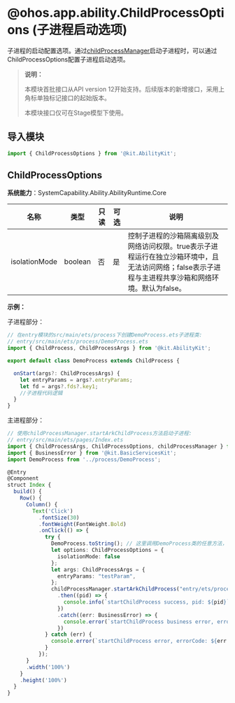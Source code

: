 # @ohos.app.ability.ChildProcessOptions (子进程启动选项)

子进程的启动配置选项。通过[childProcessManager](js-apis-app-ability-childProcessManager.md)启动子进程时，可以通过ChildProcessOptions配置子进程启动选项。

> **说明：**
> 
> 本模块首批接口从API version 12开始支持。后续版本的新增接口，采用上角标单独标记接口的起始版本。
> 
> 本模块接口仅可在Stage模型下使用。

## 导入模块

```ts
import { ChildProcessOptions } from '@kit.AbilityKit';
```

## ChildProcessOptions

**系统能力**：SystemCapability.Ability.AbilityRuntime.Core

| 名称        | 类型      | 只读 | 可选 | 说明                                                               |
| ----------- | --------- | ---- | ----- | ----------------------------------------------- |
| isolationMode | boolean | 否 | 是 | 控制子进程的沙箱隔离级别及网络访问权限。true表示子进程运行在独立沙箱环境中，且无法访问网络；false表示子进程与主进程共享沙箱和网络环境。默认为false。|

**示例：**

子进程部分：

```ts
// 在entry模块的src/main/ets/process下创建DemoProcess.ets子进程类:
// entry/src/main/ets/process/DemoProcess.ets
import { ChildProcess, ChildProcessArgs } from '@kit.AbilityKit';

export default class DemoProcess extends ChildProcess {

  onStart(args?: ChildProcessArgs) {
    let entryParams = args?.entryParams;
    let fd = args?.fds?.key1;
    //子进程代码逻辑
  }
}
```

主进程部分：

```ts
// 使用childProcessManager.startArkChildProcess方法启动子进程:
// entry/src/main/ets/pages/Index.ets
import { ChildProcessArgs, ChildProcessOptions, childProcessManager } from '@kit.AbilityKit';
import { BusinessError } from '@kit.BasicServicesKit';
import DemoProcess from '../process/DemoProcess';

@Entry
@Component
struct Index {
  build() {
    Row() {
      Column() {
        Text('Click')
          .fontSize(30)
          .fontWeight(FontWeight.Bold)
          .onClick(() => {
            try {
              DemoProcess.toString(); // 这里调用DemoProcess类的任意方法，防止没有引用到而被构建工具优化掉
              let options: ChildProcessOptions = {
                isolationMode: false
              };
              let args: ChildProcessArgs = {
                entryParams: "testParam",
              };
              childProcessManager.startArkChildProcess("entry/ets/process/DemoProcess.ets", args, options)
                .then((pid) => {
                  console.info(`startChildProcess success, pid: ${pid}`);
                })
                .catch((err: BusinessError) => {
                  console.error(`startChildProcess business error, errorCode: ${err.code}, errorMsg:${err.message}`);
                })
            } catch (err) {
              console.error(`startChildProcess error, errorCode: ${err.code}, errorMsg:${err.message}`);
            }
          });
      }
      .width('100%')
    }
    .height('100%')
  }
}
```

